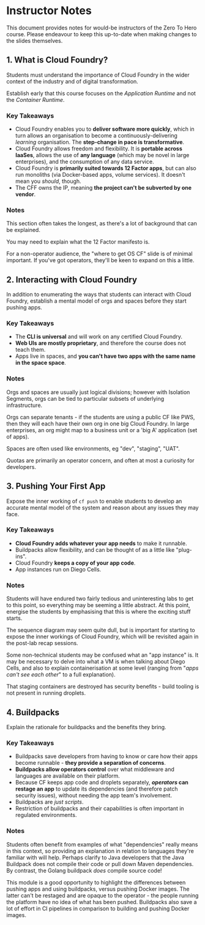# Instructor Notes

This document provides notes for would-be instructors of the Zero To Hero course. Please endeavour to keep this up-to-date when making changes to the slides themselves.

## 1. What is Cloud Foundry?

Students must understand the importance of Cloud Foundry in the wider context of the industry and of digital transformation.

Establish early that this course focuses on the _Application Runtime_ and not the _Container Runtime_.

### Key Takeaways

* Cloud Foundry enables you to **deliver software more quickly**, which in turn allows an organisation to become a continuously-delivering _learning_ organisation. The **step-change in pace is transformative**.
* Cloud Foundry allows freedom and flexibility. It is **portable across IaaSes**, allows the use of **any language** (which may be novel in large enterprises), and the consumption of any data service.
* Cloud Foundry is **primarily suited towards 12 Factor apps**, but can also run monoliths (via Docker-based apps, volume services). It doesn't mean you _should_, though.
* The CFF owns the IP, meaning **the project can't be subverted by one vendor**.

### Notes

This section often takes the longest, as there's a lot of background that can be explained.

You may need to explain what the 12 Factor manifesto is.

For a non-operator audience, the "where to get OS CF" slide is of minimal important. If you've got operators, they'll be keen to expand on this a little.

## 2. Interacting with Cloud Foundry

In addition to enumerating the ways that students can interact with Cloud Foundry, establish a mental model of orgs and spaces before they start pushing apps.

### Key Takeaways

* The **CLI is universal** and will work on any certified Cloud Foundry.
* **Web UIs are mostly proprietary**, and therefore the course does not teach them.
* Apps live in spaces, and **you can't have two apps with the same name in the space space**.

### Notes

Orgs and spaces are usually just logical divisions; however with Isolation Segments, orgs can be tied to particular subsets of underlying infrastructure.

Orgs can separate tenants - if the students are using a public CF like PWS, then they will each have their own org in one big Cloud Foundry. In large enterprises, an org might map to a business unit or a 'big A' application (set of apps).

Spaces are often used like environments, eg "dev", "staging", "UAT".

Quotas are primarily an operator concern, and often at most a curiosity for developers.

## 3. Pushing Your First App

Expose the inner working of `cf push` to enable students to develop an accurate mental model of the system and reason about any issues they may face.

### Key Takeaways

* **Cloud Foundry adds whatever your app needs** to make it runnable.
* Buildpacks allow flexibility, and can be thought of as a little like "plug-ins".
* Cloud Foundry **keeps a copy of your app code**.
* App instances run on Diego Cells.

### Notes

Students will have endured two fairly tedious and uninteresting labs to get to this point, so everything may be seeming a little abstract. At this point, energise the students by emphasising that this is where the exciting stuff starts.

The sequence diagram may seem quite dull, but is important for starting to expose the inner workings of Cloud Foundry, which will be revisited again in the post-lab recap sessions.

Some non-technical students may be confused what an "app instance" is. It may be necessary to delve into what a VM is when talking about Diego Cells, and also to explain containerisation at some level (ranging from "_apps can't see each other_" to a full explanation).

That staging containers are destroyed has security benefits - build tooling is not present in running droplets.

## 4. Buildpacks

Explain the rationale for buildpacks and the benefits they bring.

### Key Takeaways

* Buildpacks save developers from having to know or care how their apps become runnable - **they provide a separation of concerns**.
* **Buildpacks allow operators control** over what middleware and languages are available on their platform.
* Because CF keeps app code and droplets separately, **_operators_ can restage an app** to update its dependencies (and therefore patch security issues), without needing the app team's involvement.
* Buildpacks are _just scripts_.
* Restriction of buildpacks and their capabilities is often important in regulated environments.

### Notes

Students often benefit from examples of what "dependencies" really means in this context, so providing an explanation in relation to languages they're familiar with will help. Perhaps clarify to Java developers that the Java Buildpack does not compile their code or pull down Maven dependencies. By contrast, the Golang buildpack _does_ compile source code!

This module is a good opportunity to highlight the differences between pushing apps and using buildpacks, versus pushing Docker images. The latter can't be restaged and are opaque to the operator - the people running the platform have no idea of what has been pushed. Buildpacks also save a lot of effort in CI pipelines in comparison to building and pushing Docker images.
